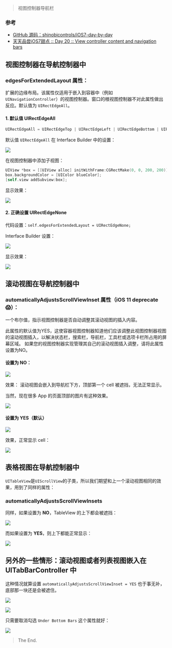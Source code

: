 > 视图控制器导航栏

### 参考

- [GitHub 源码：shinobicontrols/iOS7-day-by-day](https://github.com/ShinobiControls/iOS7-day-by-day)
- [天天品尝iOS7甜点 :: Day 20 :: View controller content and navigation bars](http://blog.kingiol.com/2014/01/25/ios7-day-by-day-day20-view-controller-content-and-navigation-bars/)

## 视图控制器在导航控制器中

### edgesForExtendedLayout 属性：

扩展的边缘布局。该属性仅适用于嵌入到容器中（例如 `UINavigationController`）的视图控制器。窗口的根视图控制器不对此属性做出反应。默认值为 `UIRectEdgeAll`。

#### 1. 默认值 UIRectEdgeAll

```objective-c
UIRectEdgeAll = UIRectEdgeTop | UIRectEdgeLeft | UIRectEdgeBottom | UIRectEdgeRight
```

默认值 `UIRectEdgeAll` 在 Interface Builder 中的设置：

![](http://upload-images.jianshu.io/upload_images/2648731-b380ea97e79c142d.jpg?imageMogr2/auto-orient/strip%7CimageView2/2/w/1240)

在视图控制器中添加子视图：

```objective-c
UIView *box = [[UIView alloc] initWithFrame:CGRectMake(0, 0, 200, 200)];
box.backgroundColor = [UIColor blueColor];
[self.view addSubview:box];
```

显示效果：

![](http://upload-images.jianshu.io/upload_images/2648731-38cd3b09817ee033.jpg?imageMogr2/auto-orient/strip%7CimageView2/2/w/1240)

#### 2. 正确设置 UIRectEdgeNone

代码设置：```self.edgesForExtendedLayout = UIRectEdgeNone;```

Interface Builder 设置：

![](http://upload-images.jianshu.io/upload_images/2648731-17a859fc06e7edbc.jpg?imageMogr2/auto-orient/strip%7CimageView2/2/w/1240)

显示效果：

![](http://upload-images.jianshu.io/upload_images/2648731-16cb1a5599a5eb30.jpg?imageMogr2/auto-orient/strip%7CimageView2/2/w/1240)





## 滚动视图在导航控制器中

### automaticallyAdjustsScrollViewInset 属性（iOS 11 deprecate 😱）：

一个布尔值，指示视图控制器是否自动调整其滚动视图的插入内容。

此属性的默认值为YES，这使容器视图控制器知道他们应该调整此视图控制器视图的滚动视图插入，以解决状态栏，搜索栏，导航栏，工具栏或选项卡栏所占用的屏幕区域。 如果您的视图控制器实现管理其自己的滚动视图插入调整，请将此属性设置为NO。

#### 设置为 NO：

![](http://upload-images.jianshu.io/upload_images/2648731-c5a410075bc3de92.jpg?imageMogr2/auto-orient/strip%7CimageView2/2/w/1240)

效果： 滚动视图会嵌入到导航栏下方，顶部第一个 cell 被遮挡，无法正常显示。

当然，现在很多 App 的页面顶部的图片有这种效果。

![](http://upload-images.jianshu.io/upload_images/2648731-cf6b2ffd762fd9e2.gif?imageMogr2/auto-orient/strip)



#### 设置为 YES（默认）

![](http://upload-images.jianshu.io/upload_images/2648731-86e9cddb4779e56c.jpg?imageMogr2/auto-orient/strip%7CimageView2/2/w/1240)

效果，正常显示 cell：

![](http://upload-images.jianshu.io/upload_images/2648731-7ecab88065ca0253.gif?imageMogr2/auto-orient/strip)



## 表格视图在导航控制器中

`UITableView`是`UIScrollView`的子类，所以我们期望和上一个滚动视图相同的效果，用到了同样的属性：

### automaticallyAdjustsScrollViewInsets

同样，如果设置为 **NO**，TableView 的上下都会被遮挡：

![](http://upload-images.jianshu.io/upload_images/2648731-f0ac4f485ecceee6.gif?imageMogr2/auto-orient/strip)



而如果设置为 **YES**，则上下都能正常显示：

![](http://upload-images.jianshu.io/upload_images/2648731-7894d69d6910938c.gif?imageMogr2/auto-orient/strip)



## 另外的一些情形：滚动视图或者列表视图嵌入在 UITabBarController 中

这种情况就算设置 `automaticallyAdjustsScrollViewInset = YES` 也于事无补，底部那一块还是会被遮住。

![](http://upload-images.jianshu.io/upload_images/2648731-cf6f7cd462f88084.jpg?imageMogr2/auto-orient/strip%7CimageView2/2/w/1240)

![](http://upload-images.jianshu.io/upload_images/2648731-c411daf842943745.jpg?imageMogr2/auto-orient/strip%7CimageView2/2/w/1240)



只需要取消勾选 `Under Bottom Bars` 这个属性就好：

![](http://upload-images.jianshu.io/upload_images/2648731-ee9fe82f4a8f873c.jpg?imageMogr2/auto-orient/strip%7CimageView2/2/w/1240)

> The End.
